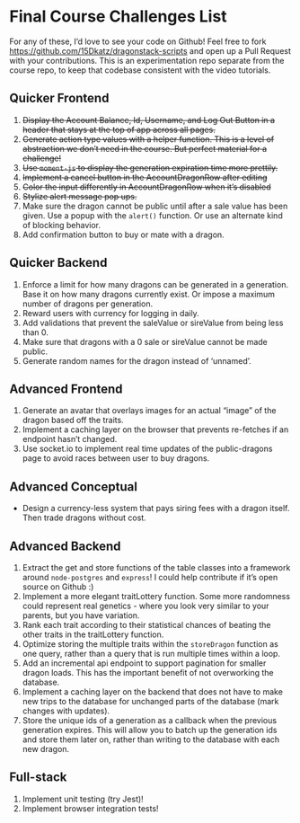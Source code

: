 # Final Course Challenges List

For any of these, I’d love to see your code on Github! Feel free to fork https://github.com/15Dkatz/dragonstack-scripts and open up a Pull Request with your contributions. This is an experimentation repo separate from the course repo, to keep that codebase consistent with the video tutorials.

## Quicker Frontend

1. ~~Display the Account Balance, Id, Username, and Log Out Button in a header that stays at the top of app across all pages.~~
2. ~~Generate action type values with a helper function. This is a level of abstraction we don’t need in the course. But perfect material for a challenge!~~
3. ~~Use `moment-js` to display the generation expiration time more prettily.~~
4. ~~Implement a cancel button in the AccountDragonRow after editing~~
5. ~~Color the input differently in AccountDragonRow when it’s disabled~~
6. ~~Stylize alert message pop ups.~~
7. Make sure the dragon cannot be public until after a sale value has been given. Use a popup with the `alert()` function. Or use an alternate kind of blocking behavior.
8. Add confirmation button to buy or mate with a dragon.

## Quicker Backend

1. Enforce a limit for how many dragons can be generated in a generation. Base it on how many dragons currently exist. Or impose a maximum number of dragons per generation.
2. Reward users with currency for logging in daily.
3. Add validations that prevent the saleValue or sireValue from being less than 0.
4. Make sure that dragons with a 0 sale or sireValue cannot be made public.
5. Generate random names for the dragon instead of ‘unnamed’.

## Advanced Frontend

1. Generate an avatar that overlays images for an actual “image” of the dragon based off the traits.
2. Implement a caching layer on the browser that prevents re-fetches if an endpoint hasn’t changed.
3. Use socket.io to implement real time updates of the public-dragons page to avoid races between user to buy dragons.

## Advanced Conceptual

- Design a currency-less system that pays siring fees with a dragon itself. Then trade dragons without cost.

## Advanced Backend

1. Extract the get and store functions of the table classes into a framework around `node-postgres` and `express`! I could help contribute if it’s open source on Github :)
2. Implement a more elegant traitLottery function. Some more randomness could represent real genetics - where you look very similar to your parents, but you have variation.
3. Rank each trait according to their statistical chances of beating the other traits in the traitLottery function.
4. Optimize storing the multiple traits within the `storeDragon` function as one query, rather than a query that is run multiple times within a loop.
5. Add an incremental api endpoint to support pagination for smaller dragon loads. This has the important benefit of not overworking the database.
6. Implement a caching layer on the backend that does not have to make new trips to the database for unchanged parts of the database (mark changes with updates).
7. Store the unique ids of a generation as a callback when the previous generation expires. This will allow you to batch up the generation ids and store them later on, rather than writing to the database with each new dragon.

## Full-stack

1. Implement unit testing (try Jest)!
2. Implement browser integration tests!
